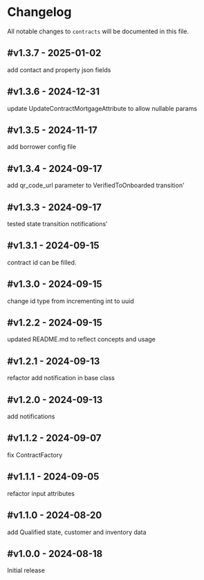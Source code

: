 # Changelog

All notable changes to `contracts` will be documented in this file.

## #v1.3.7 - 2025-01-02

add contact and property json fields

## #v1.3.6 - 2024-12-31

update UpdateContractMortgageAttribute to allow nullable params

## #v1.3.5 - 2024-11-17

add borrower config file

## #v1.3.4 - 2024-09-17

add qr_code_url parameter to VerifiedToOnboarded transition'

## #v1.3.3 - 2024-09-17

tested state transition notifications'

## #v1.3.1 - 2024-09-15

contract id can be filled.

## #v1.3.0 - 2024-09-15

change id type from incrementing int to uuid

## #v1.2.2 - 2024-09-15

updated README.md to reflect concepts and usage

## #v1.2.1 - 2024-09-13

refactor add notification in base class

## #v1.2.0 - 2024-09-13

add notifications

## #v1.1.2 - 2024-09-07

fix ContractFactory

## #v1.1.1 - 2024-09-05

refactor input attributes

## #v1.1.0 - 2024-08-20

add Qualified state, customer and inventory data

## #v1.0.0 - 2024-08-18

Initial release
